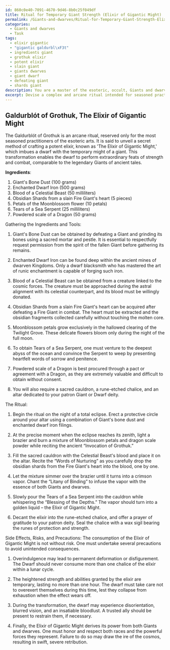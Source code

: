 ```yaml
---
id: 860c0e40-7091-4670-9d46-8b0c25f049df
title: Ritual for Temporary Giant Strength (Elixir of Gigantic Might)
permalink: /Giants-and-dwarves/Ritual-for-Temporary-Giant-Strength-Elixir-of-Gigantic-Might/
categories:
  - Giants and dwarves
  - Task
tags:
  - elixir gigantic
  - "gigantic galdurbl\xF3t"
  - ingredients giant
  - grothuk elixir
  - potent elixir
  - slain giant
  - giants dwarves
  - giant dwarf
  - defeating giant
  - shards giant
description: You are a master of the esoteric, occult, Giants and dwarves, you complete tasks to the absolute best of your ability, no matter if you think you were not trained to do the task specifically, you will attempt to do it anyways, since you have performed the tasks you are given with great mastery, accuracy, and deep understanding of what is requested. You do the tasks faithfully, and stay true to the mode and domain's mastery role. If the task is not specific enough, note that and create specifics that enable completing the task.
excerpt: Devise a complex and arcane ritual intended for seasoned practitioners of the esoteric arts, which unveils a secret method of crafting a potent elixir using rare and mystical ingredients. This elixir, imbued with the essence of both Giants and dwarves, will grant a dwarf the temporary might of a giant. The transformation must be powerful enough to allow the dwarf to perform feats of strength and combat comparable to those of the legendary Giants in ancient tales. Include detailed instructions on gathering the required ingredients, such as Giant's bone dust, enchanted dwarf iron, and the blood of a celestial beast, along with the specific enchantments and incantations necessary to brew this extraordinary concoction effectively. Additionally, outline any potential side effects or risks associated with the consumption of the elixir and precautions that must be taken to avoid any unintended consequences.
---
```


## Galdurblót of Grothuk, The Elixir of Gigantic Might

The Galdurblót of Grothuk is an arcane ritual, reserved only for the most seasoned practitioners of the esoteric arts. It is said to unveil a secret method of crafting a potent elixir, known as 'The Elixir of Gigantic Might,' which imbues a dwarf with the temporary might of a giant. This transformation enables the dwarf to perform extraordinary feats of strength and combat, comparable to the legendary Giants of ancient tales.

**Ingredients**:
1. Giant's Bone Dust (100 grams)
2. Enchanted Dwarf Iron (500 grams)
3. Blood of a Celestial Beast (50 milliliters)
4. Obsidian Shards from a slain Fire Giant's heart (5 pieces)
5. Petals of the Moonblossom flower (10 petals)
6. Tears of a Sea Serpent (25 milliliters)
7. Powdered scale of a Dragon (50 grams)

Gathering the Ingredients and Tools:
1. Giant's Bone Dust can be obtained by defeating a Giant and grinding its bones using a sacred mortar and pestle. It is essential to respectfully request permission from the spirit of the fallen Giant before gathering its remains.
 
2. Enchanted Dwarf Iron can be found deep within the ancient mines of dwarven Kingdoms. Only a dwarf blacksmith who has mastered the art of runic enchantment is capable of forging such iron.

3. Blood of a Celestial Beast can be obtained from a creature linked to the cosmic forces. The creature must be approached during the astral alignment with its celestial counterpart, and its blood must be willingly donated.

4. Obsidian Shards from a slain Fire Giant's heart can be acquired after defeating a Fire Giant in combat. The heart must be extracted and the obsidian fragments collected carefully without touching the molten core.

5. Moonblossom petals grow exclusively in the hallowed clearing of the Twilight Grove. These delicate flowers bloom only during the night of the full moon.

6. To obtain Tears of a Sea Serpent, one must venture to the deepest abyss of the ocean and convince the Serpent to weep by presenting heartfelt words of sorrow and penitence.

7. Powdered scale of a Dragon is best procured through a pact or agreement with a Dragon, as they are extremely valuable and difficult to obtain without consent.

8. You will also require a sacred cauldron, a rune-etched chalice, and an altar dedicated to your patron Giant or Dwarf deity.

The Ritual:
1. Begin the ritual on the night of a total eclipse. Erect a protective circle around your altar using a combination of Giant's bone dust and enchanted dwarf iron filings.

2. At the precise moment when the eclipse reaches its zenith, light a brazier and burn a mixture of Moonblossom petals and dragon scale powder while reciting the ancient “Invocation of Grothuk.”

3. Fill the sacred cauldron with the Celestial Beast's blood and place it on the altar. Recite the “Words of Nurturing” as you carefully drop the obsidian shards from the Fire Giant's heart into the blood, one by one.

4. Let the mixture simmer over the brazier until it turns into a crimson vapor. Chant the “Litany of Binding” to infuse the vapor with the essence of both Giants and dwarves.

5. Slowly pour the Tears of a Sea Serpent into the cauldron while whispering the “Blessing of the Depths.” The vapor should turn into a golden liquid – the Elixir of Gigantic Might.

6. Decant the elixir into the rune-etched chalice, and offer a prayer of gratitude to your patron deity. Seal the chalice with a wax sigil bearing the runes of protection and strength.

Side Effects, Risks, and Precautions:
The consumption of the Elixir of Gigantic Might is not without risk. One must undertake several precautions to avoid unintended consequences.

1. Overindulgence may lead to permanent deformation or disfigurement. The Dwarf should never consume more than one chalice of the elixir within a lunar cycle.

2. The heightened strength and abilities granted by the elixir are temporary, lasting no more than one hour. The dwarf must take care not to overexert themselves during this time, lest they collapse from exhaustion when the effect wears off.

3. During the transformation, the dwarf may experience disorientation, blurred vision, and an insatiable bloodlust. A trusted ally should be present to restrain them, if necessary.

4. Finally, the Elixir of Gigantic Might derives its power from both Giants and dwarves. One must honor and respect both races and the powerful forces they represent. Failure to do so may draw the ire of the cosmos, resulting in swift, severe retribution.
